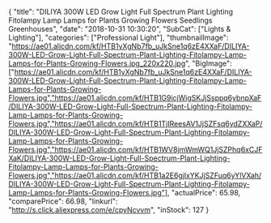 {
	"title": "DILIYA 300W LED Grow Light Full Spectrum Plant Lighting Fitolampy Lamp Lamps for Plants Growing Flowers Seedlings Greenhouses",
	"date": "2018-10-31 10:30:20",
	"SubCat": ["Lights & Lighting"],
	"categories": ["Professional Light"],
	"thumbnailImage": "https://ae01.alicdn.com/kf/HTB1yXgNb7fb_uJkSne1q6zE4XXaF/DILIYA-300W-LED-Grow-Light-Full-Spectrum-Plant-Lighting-Fitolampy-Lamp-Lamps-for-Plants-Growing-Flowers.jpg_220x220.jpg",
	"BigImage": ["https://ae01.alicdn.com/kf/HTB1yXgNb7fb_uJkSne1q6zE4XXaF/DILIYA-300W-LED-Grow-Light-Full-Spectrum-Plant-Lighting-Fitolampy-Lamp-Lamps-for-Plants-Growing-Flowers.jpg","https://ae01.alicdn.com/kf/HTB1G9icjWigSKJjSsppq6ybnpXaF/DILIYA-300W-LED-Grow-Light-Full-Spectrum-Plant-Lighting-Fitolampy-Lamp-Lamps-for-Plants-Growing-Flowers.jpg","https://ae01.alicdn.com/kf/HTB1TjIReesAV1JjSZFsq6ydZXXaP/DILIYA-300W-LED-Grow-Light-Full-Spectrum-Plant-Lighting-Fitolampy-Lamp-Lamps-for-Plants-Growing-Flowers.jpg","https://ae01.alicdn.com/kf/HTB1WV8jmWmWQ1JjSZPhq6xCJFXaK/DILIYA-300W-LED-Grow-Light-Full-Spectrum-Plant-Lighting-Fitolampy-Lamp-Lamps-for-Plants-Growing-Flowers.jpg","https://ae01.alicdn.com/kf/HTB1a2E6gjlxYKJjSZFuq6yYlVXah/DILIYA-300W-LED-Grow-Light-Full-Spectrum-Plant-Lighting-Fitolampy-Lamp-Lamps-for-Plants-Growing-Flowers.jpg"],
	"actualPrice": 65.98,
	"comparePrice": 66.98,
	"linkurl": "http://s.click.aliexpress.com/e/cpyNcvvm",
	"inStock": 127
}
